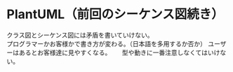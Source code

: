 # PlantUML（前回のシーケンス図続き）
クラス図とシーケンス図には矛盾を書いていけない。  
プログラマーかお客様かで書き方が変わる。（日本語を多用するか否か）
ユーザーはあるとお客様達に見やすくなる。　　
型や動きに一番注意しなくてはいけない。  
